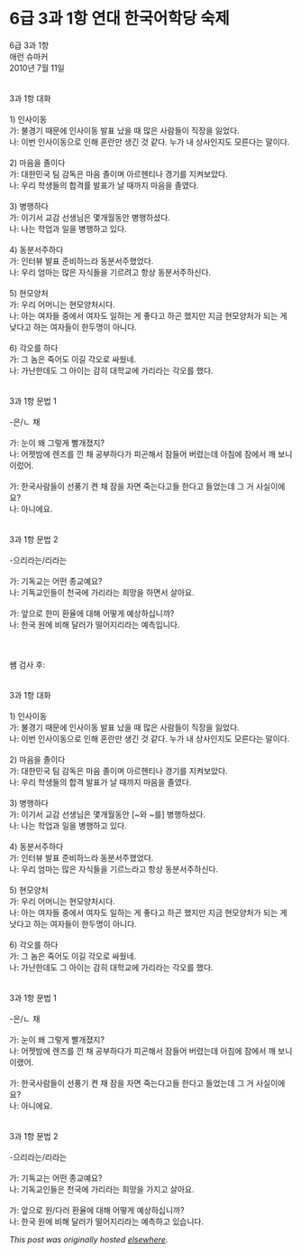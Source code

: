 # 6급 3과 1항 연대 한국어학당 숙제

<div>
<span class="Apple-style-span">6&#44553; 3&#44284; 1&#54637;<br>&#50528;&#47088; &#49800;&#47560;&#52964;<br>2010&#45380; 7&#50900; 11&#51068;<br><br><br>3&#44284; 1&#54637; &#45824;&#54868;<br><br>1) &#51064;&#49324;&#51060;&#46041;<br>&#44032;: &#48520;&#44221;&#44592; &#46412;&#47928;&#50640; &#51064;&#49324;&#51060;&#46041; &#48156;&#54364; &#45228;&#51012; &#46412; &#47566;&#51008; &#49324;&#46988;&#46308;&#51060; &#51649;&#51109;&#51012; &#51075;&#50632;&#45796;.<br>&#45208;: &#51060;&#48264; &#51064;&#49324;&#51060;&#46041;&#51004;&#47196; &#51064;&#54644; &#54844;&#46976;&#47564; &#49373;&#44596; &#44163; &#44057;&#45796;. &#45572;&#44032; &#45236; &#49345;&#49324;&#51064;&#51648;&#46020; &#47784;&#47480;&#45796;&#45716; &#47568;&#51060;&#45796;.<br><br>2) &#47560;&#51020;&#51012; &#51320;&#51060;&#45796;<br>&#44032;: &#45824;&#54620;&#48124;&#44397; &#54016; &#44048;&#46021;&#51008; &#47560;&#51020; &#51320;&#51060;&#47728; &#50500;&#47476;&#54760;&#54000;&#45208; &#44221;&#44592;&#47484; &#51648;&#53020;&#48372;&#50520;&#45796;.<br>&#45208;: &#50864;&#47532; &#54617;&#49373;&#46308;&#51032; &#54633;&#44201;&#47456; &#48156;&#54364;&#44032; &#45216; &#46412;&#44620;&#51648; &#47560;&#51020;&#51012; &#51320;&#50688;&#45796;.<br><br>3) &#48337;&#54665;&#54616;&#45796;<br>&#44032;: &#51060;&#44592;&#49436; &#44368;&#44048; &#49440;&#49373;&#45784;&#51008; &#47751;&#44060;&#50900;&#46041;&#50504; &#48337;&#54665;&#54616;&#49512;&#45796;.<br>&#45208;: &#45208;&#45716; &#54617;&#50629;&#44284; &#51068;&#51012; &#48337;&#54665;&#54616;&#44256; &#51080;&#45796;.<br><br>4) &#46041;&#48516;&#49436;&#51452;&#54616;&#45796;<br>&#44032;: &#51064;&#53552;&#48624; &#48156;&#54364; &#51456;&#48708;&#54616;&#45712;&#46972; &#46041;&#48516;&#49436;&#51452;&#54664;&#50632;&#45796;.<br>&#45208;: &#50864;&#47532; &#50628;&#47560;&#45716; &#47566;&#51008; &#51088;&#49885;&#46308;&#51012; &#44592;&#47476;&#47140;&#44256; &#54637;&#49345; &#46041;&#48516;&#49436;&#51452;&#54616;&#49888;&#45796;.<br><br>5) &#54788;&#47784;&#50577;&#52376;<br>&#44032;: &#50864;&#47532; &#50612;&#47672;&#45768;&#45716; &#54788;&#47784;&#50577;&#52376;&#49884;&#45796;.<br>&#45208;: &#50500;&#45716; &#50668;&#51088;&#46308; &#51473;&#50640;&#49436; &#50668;&#51088;&#46020; &#51068;&#54616;&#45716; &#44172; &#51339;&#45796;&#44256; &#54616;&#44260; &#54664;&#51648;&#47564; &#51648;&#44552; &#54788;&#47784;&#50577;&#52376;&#44032; &#46104;&#45716; &#44172; &#45230;&#45796;&#44256; &#54616;&#45716; &#50668;&#51088;&#46308;&#51060; &#54620;&#46160;&#47749;&#51060; &#50500;&#45768;&#45796;.<br><br>6) &#44033;&#50724;&#47484; &#54616;&#45796;<br>&#44032;: &#44536; &#45448;&#51008; &#51453;&#50612;&#46020; &#51060;&#44600; &#44033;&#50724;&#47196; &#49912;&#50912;&#45348;.<br>&#45208;: &#44032;&#45212;&#54620;&#45936;&#46020; &#44536; &#50500;&#51060;&#45716; &#44048;&#55176; &#45824;&#54617;&#44368;&#50640; &#44032;&#47532;&#46972;&#45716; &#44033;&#50724;&#47484; &#54664;&#45796;.<br><br><br>3&#44284; 1&#54637; &#47928;&#48277; 1<br><br>-&#51008;/&#12596; &#52292;<br><br>&#44032;: &#45576;&#51060; &#50780; &#44536;&#47111;&#44172; &#48744;&#44060;&#51276;&#51648;?<br>&#45208;: &#50612;&#51247;&#48164;&#50640; &#47116;&#51592;&#47484; &#45184; &#52292; &#44277;&#48512;&#54616;&#45796;&#44032; &#54588;&#44260;&#54644;&#49436; &#51104;&#46308;&#50612; &#48260;&#47160;&#45716;&#45936; &#50500;&#52840;&#50640; &#51104;&#50640;&#49436; &#44648; &#48372;&#45768; &#51060;&#47104;&#50612;.<br><br>&#44032;: &#54620;&#44397;&#49324;&#46988;&#46308;&#51060; &#49440;&#54413;&#44592; &#53024; &#52292; &#51104;&#51012; &#51088;&#47732; &#51453;&#45716;&#45796;&#44256;&#46308; &#54620;&#45796;&#44256; &#46308;&#50632;&#45716;&#45936; &#44536; &#44144; &#49324;&#49892;&#51060;&#50640;&#50836;?<br>&#45208;: &#50500;&#45768;&#50640;&#50836;.<br><br><br>3&#44284; 1&#54637; &#47928;&#48277; 2<br><br>-&#51004;&#47532;&#46972;&#45716;/&#47532;&#46972;&#45716;<br><br>&#44032;: &#44592;&#46021;&#44368;&#45716; &#50612;&#46500; &#51333;&#44368;&#50696;&#50836;?<br>&#45208;: &#44592;&#46021;&#44368;&#51064;&#46308;&#51060; &#52380;&#44397;&#50640; &#44032;&#47532;&#46972;&#45716; &#55148;&#47581;&#51012; &#54616;&#47732;&#49436; &#49332;&#50500;&#50836;.<br><br>&#44032;: &#50526;&#51004;&#47196; &#54620;&#48120; &#54872;&#50984;&#50640; &#45824;&#54644; &#50612;&#46523;&#44172; &#50696;&#49345;&#54616;&#49901;&#45768;&#44620;?<br>&#45208;: &#54620;&#44397; &#50896;&#50640; &#48708;&#54644; &#45804;&#47084;&#44032; &#46504;&#50612;&#51648;&#47532;&#46972;&#45716; &#50696;&#52769;&#51077;&#45768;&#45796;.</span><div><span class="Apple-style-span"><br></span></div>
<div><span class="Apple-style-span"><br></span></div>
<div><span class="Apple-style-span"><br></span></div>
<div><span class="Apple-style-span"><span class="Apple-style-span">&#49956; &#44160;&#49324; &#54980;:</span></span></div>
<div><span class="Apple-style-span"><span class="Apple-style-span"><br></span></span></div>
<div><span class="Apple-style-span"><span class="Apple-style-span"><br></span></span></div>
<div><span class="Apple-style-span"><span class="Apple-style-span">3&#44284; 1&#54637; &#45824;&#54868;<br><br>1) &#51064;&#49324;&#51060;&#46041;<br>&#44032;: &#48520;&#44221;&#44592; &#46412;&#47928;&#50640; &#51064;&#49324;&#51060;&#46041; &#48156;&#54364; &#45228;&#51012; &#46412; &#47566;&#51008; &#49324;&#46988;&#46308;&#51060; &#51649;&#51109;&#51012; &#51075;&#50632;&#45796;.<br>&#45208;: &#51060;&#48264; &#51064;&#49324;&#51060;&#46041;&#51004;&#47196; &#51064;&#54644; &#54844;&#46976;&#47564; &#49373;&#44596; &#44163; &#44057;&#45796;. &#45572;&#44032; &#45236; &#49345;&#49324;&#51064;&#51648;&#46020; &#47784;&#47480;&#45796;&#45716; &#47568;&#51060;&#45796;.<br><br>2) &#47560;&#51020;&#51012; &#51320;&#51060;&#45796;<br>&#44032;: &#45824;&#54620;&#48124;&#44397; &#54016; &#44048;&#46021;&#51008; &#47560;&#51020; &#51320;&#51060;&#47728; &#50500;&#47476;&#54760;&#54000;&#45208; &#44221;&#44592;&#47484; &#51648;&#53020;&#48372;&#50520;&#45796;.<br>&#45208;: &#50864;&#47532; &#54617;&#49373;&#46308;&#51032; &#54633;&#44201; &#48156;&#54364;&#44032; &#45216; &#46412;&#44620;&#51648; &#47560;&#51020;&#51012; &#51320;&#50688;&#45796;.<br><br>3) &#48337;&#54665;&#54616;&#45796;<br>&#44032;: &#51060;&#44592;&#49436; &#44368;&#44048; &#49440;&#49373;&#45784;&#51008; &#47751;&#44060;&#50900;&#46041;&#50504; [~&#50752; ~&#47484;] &#48337;&#54665;&#54616;&#49512;&#45796;.<br>&#45208;: &#45208;&#45716; &#54617;&#50629;&#44284; &#51068;&#51012; &#48337;&#54665;&#54616;&#44256; &#51080;&#45796;.<br><br>4) &#46041;&#48516;&#49436;&#51452;&#54616;&#45796;<br>&#44032;: &#51064;&#53552;&#48624; &#48156;&#54364; &#51456;&#48708;&#54616;&#45712;&#46972; &#46041;&#48516;&#49436;&#51452;&#54664;&#50632;&#45796;.<br>&#45208;: &#50864;&#47532; &#50628;&#47560;&#45716; &#47566;&#51008; &#51088;&#49885;&#46308;&#51012; &#44592;&#47476;&#45712;&#46972;&#44256; &#54637;&#49345; &#46041;&#48516;&#49436;&#51452;&#54616;&#49888;&#45796;.<br><br>5) &#54788;&#47784;&#50577;&#52376;<br>&#44032;: &#50864;&#47532; &#50612;&#47672;&#45768;&#45716; &#54788;&#47784;&#50577;&#52376;&#49884;&#45796;.<br>&#45208;: &#50500;&#45716; &#50668;&#51088;&#46308; &#51473;&#50640;&#49436; &#50668;&#51088;&#46020; &#51068;&#54616;&#45716; &#44172; &#51339;&#45796;&#44256; &#54616;&#44260; &#54664;&#51648;&#47564; &#51648;&#44552; &#54788;&#47784;&#50577;&#52376;&#44032; &#46104;&#45716; &#44172; &#45227;&#45796;&#44256; &#54616;&#45716; &#50668;&#51088;&#46308;&#51060; &#54620;&#46160;&#47749;&#51060; &#50500;&#45768;&#45796;.<br><br>6) &#44033;&#50724;&#47484; &#54616;&#45796;<br>&#44032;: &#44536; &#45448;&#51008; &#51453;&#50612;&#46020; &#51060;&#44600; &#44033;&#50724;&#47196; &#49912;&#50912;&#45348;.<br>&#45208;: &#44032;&#45212;&#54620;&#45936;&#46020; &#44536; &#50500;&#51060;&#45716; &#44048;&#55176; &#45824;&#54617;&#44368;&#50640; &#44032;&#47532;&#46972;&#45716; &#44033;&#50724;&#47484; &#54664;&#45796;.<br><br><br>3&#44284; 1&#54637; &#47928;&#48277; 1<br><br>-&#51008;/&#12596; &#52292;<br><br>&#44032;: &#45576;&#51060; &#50780; &#44536;&#47111;&#44172; &#48744;&#44060;&#51276;&#51648;?<br>&#45208;: &#50612;&#51247;&#48164;&#50640; &#47116;&#51592;&#47484; &#45184; &#52292; &#44277;&#48512;&#54616;&#45796;&#44032; &#54588;&#44260;&#54644;&#49436; &#51104;&#46308;&#50612; &#48260;&#47160;&#45716;&#45936; &#50500;&#52840;&#50640; &#51104;&#50640;&#49436; &#44648; &#48372;&#45768; &#51060;&#47020;&#50612;.<br><br>&#44032;: &#54620;&#44397;&#49324;&#46988;&#46308;&#51060; &#49440;&#54413;&#44592; &#53024; &#52292; &#51104;&#51012; &#51088;&#47732; &#51453;&#45716;&#45796;&#44256;&#46308; &#54620;&#45796;&#44256; &#46308;&#50632;&#45716;&#45936; &#44536; &#44144; &#49324;&#49892;&#51060;&#50640;&#50836;?<br>&#45208;: &#50500;&#45768;&#50640;&#50836;.<br><br><br>3&#44284; 1&#54637; &#47928;&#48277; 2<br><br>-&#51004;&#47532;&#46972;&#45716;/&#47532;&#46972;&#45716;<br><br>&#44032;: &#44592;&#46021;&#44368;&#45716; &#50612;&#46500; &#51333;&#44368;&#50696;&#50836;?<br>&#45208;: &#44592;&#46021;&#44368;&#51064;&#46308;&#51008; &#52380;&#44397;&#50640; &#44032;&#47532;&#46972;&#45716; &#55148;&#47581;&#51012; &#44032;&#51648;&#44256; &#49332;&#50500;&#50836;.<br><br>&#44032;: &#50526;&#51004;&#47196; &#50896;/&#45796;&#47084; &#54872;&#50984;&#50640; &#45824;&#54644; &#50612;&#46523;&#44172; &#50696;&#49345;&#54616;&#49901;&#45768;&#44620;?<br>&#45208;: &#54620;&#44397; &#50896;&#50640; &#48708;&#54644; &#45804;&#47084;&#44032; &#46504;&#50612;&#51648;&#47532;&#46972;&#45716; &#50696;&#52769;&#54616;&#44256; &#51080;&#49845;&#45768;&#45796;.</span></span></div>
</div>


*This post was originally hosted [elsewhere](http://planspace.blogspot.com/2010/07/6-3-1.html).*
